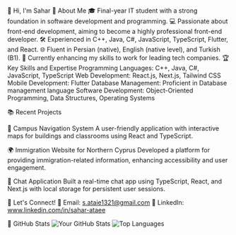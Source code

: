 👋 Hi, I'm Sahar
🌟 About Me
🎓 Final-year IT student with a strong foundation in software development and programming.
💻 Passionate about front-end development, aiming to become a highly professional front-end developer.
🛠 Experienced in C++, Java, C#, JavaScript, TypeScript, Flutter, and React.
🌐 Fluent in Persian (native), English (native level), and Turkish (B1).
🌱 Currently enhancing my skills to work for leading tech companies.
🏆 Key Skills and Expertise
Programming Languages: C++, Java, C#, JavaScript, TypeScript
Web Development: React.js, Next.js, Tailwind CSS
Mobile Development: Flutter
Database Management: Proficient in Database management language
Software Development: Object-Oriented Programming, Data Structures, Operating Systems

📚 Recent Projects

🚀 Campus Navigation System
A user-friendly application with interactive maps for buildings and classrooms using React and TypeScript.

🌍 Immigration Website for Northern Cyprus
Developed a platform for providing immigration-related information, enhancing accessibility and user engagement.

💬 Chat Application
Built a real-time chat app using TypeScript, React, and Next.js with local storage for persistent user sessions.

🌟 Let's Connect!
📧 Email: s.ataie1321@gmail.com
💼 LinkedIn: www.linkedin.com/in/sahar-ataee

🌟 GitHub Stats
![Your GitHub Stats](https://github-readme-stats.vercel.app/api?username=sahar8282&show_icons=true&theme=radical)
![Top Languages](https://github-readme-stats.vercel.app/api/top-langs/?username=sahar8282&layout=compact&theme=radical)
 
 
